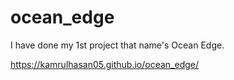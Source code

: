 # ocean_edge
I have done my 1st project that name's Ocean Edge.


 https://kamrulhasan05.github.io/ocean_edge/
